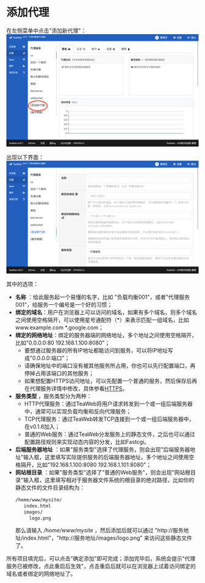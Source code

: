 # 添加代理
在左侧菜单中点击"添加新代理"：
![create-proxy.png](create-proxy.png)

出现以下界面：
![create-proxy-2.png](create-proxy-2.png)

其中的选项：
* **名称** ：给此服务起一个易懂的名字，比如 "负载均衡001"，或者"代理服务001"，给服务一个编号是一个好的习惯；
* **绑定的域名**：用户在浏览器上可以访问的域名，如果有多个域名，则多个域名之间使用空格隔开，可以使用星号通配符（*）来表示匹配一组域名，比如www.example.com *.google.com；
* **绑定的网络地址**：绑定的服务器端的网络地址，多个地址之间使用空格隔开，比如"0.0.0.0:80 192.168.1.100:8080"；
  * 要想通过服务器的所有IP地址都能访问到服务，可以将IP地址写成"0.0.0.0:端口"；
  * 请确保地址中的端口没有被其他服务所占用，你也可以先行配置端口，再停掉占用该端口的其他服务；
  * 如果想配置HTTPS访问地址，可以先配置一个普通的服务，然后保存后再在代理服务详情中修改，具体参看[HTTPS](HTTPS.md)。
* **服务类型** ，服务类型分为两种：
  * HTTP代理服务：通过TeaWeb将用户请求转发到一个或一组后端服务器中，通常可以实现负载均衡和反向代理服务；
  * TCP代理服务：通过TeaWeb转发TCP连接到一个或一组后端服务器中，在v0.1.6加入；
  * 普通的Web服务：通过TeaWeb分发服务上的静态文件，之后也可以通过配置路径规则来实现动态内容的分发，比如Fastcgi。
* **后端服务器地址**  ：如果"服务类型"选择了代理服务，则会出现"后端服务器地址"输入框，这里填写实际提供服务的后端服务器地址，多个地址之间使用空格隔开，比如"192.168.1.100:8080 192.168.1.101:8080"；
* **网站根目录** ：如果"服务类型"选择了"普通的Web服务"，则会出现"网站根目录"输入框，这里填写相对于服务器文件系统的根目录的绝对路径，比如你的静态文件的文件目录结构为： 
  ~~~
  /home/www/mysite/
     index.html
     images/
       logo.png
  ~~~
  那么请输入 */home/www/mysite* ，然后添加后就可以通过 "http://服务地址/index.html"，"http://服务地址/images/logo.png" 来访问这些静态文件了。

所有项目填完后，可以点击"确定添加"即可完成；添加完毕后，系统会提示"代理服务已被修改，点此重启后生效"，点击重启后就可以在浏览器上试着访问绑定的域名或者绑定的网络地址了。